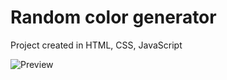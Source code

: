 # Random color generator

Project created in HTML, CSS, JavaScript

![Preview](https://github.com/budzynskikarol/digitalclock/blob/main/digitalclock.png?raw=true)
